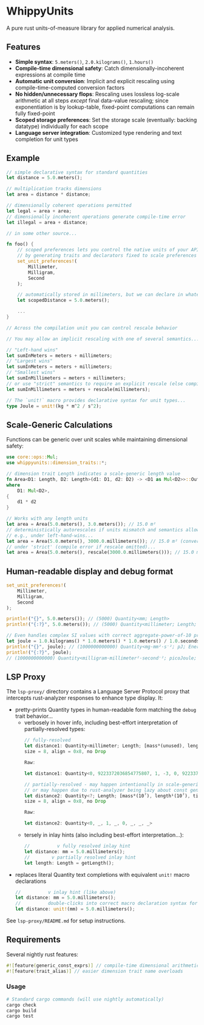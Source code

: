 # WhippyUnits

A pure rust units-of-measure library for applied numerical analysis.

## Features

- **Simple syntax**: `5.meters()`, `2.0.kilograms()`, `1.hours()`
- **Compile-time dimensional safety**: Catch dimensionally-incoherent expressions at compile time
- **Automatic unit conversion**: Implicit and explicit rescaling using compile-time-computed conversion factors
- **No hidden/unnecessary flops**: Rescaling uses lossless log-scale arithmetic at all steps *except* final data-value rescaling; since exponentiation is by lookup-table, fixed-point computations can remain fully fixed-point
- **Scoped storage preferences**: Set the storage scale (eventually: backing datatype) individually for each scope
- **Language server integration**: Customized type rendering and text completion for unit types

## Example

```rust
// simple declarative syntax for standard quantities
let distance = 5.0.meters();

// multiplication tracks dimensions
let area = distance * distance;

// dimensionally coherent operations permitted
let legal = area + area;
// dimensionally incoherent operations generate compile-time error
let illegal = area + distance;

// in some other source...

fn foo() {
    // scoped preferences lets you control the native units of your API
    // by generating traits and declarators fixed to scale preferences of your choosing
    set_unit_preferences!(
        Millimeter,
        Milligram,
        Second
    );

    // automatically stored in millimeters, but we can declare in whatever unit is convenient/readable
    let scopedDistance = 5.0.meters();

    ...
}

// Across the compilation unit you can control rescale behavior

// You may allow an implicit rescaling with one of several semantics...

// "Left-hand wins"
let sumInMeters = meters + millimeters;
// "Largest wins"
let sumInMeters = meters + millimeters;
// "Smallest wins"
let sumInMillimeters = meters + millimeters;
// or use "strict" semantics to require an explicit rescale (else compile error)
let sumInMillimeters = meters + rescale(millimeters);

// The `unit!` macro provides declarative syntax for unit types...
type Joule = unit!(kg * m^2 / s^2);
```

## Scale-Generic Calculations

Functions can be generic over unit scales while maintaining dimensional safety:

```rust
use core::ops::Mul;
use whippyunits::dimension_traits::*;

// dimension trait Length indicates a scale-generic length value
fn Area<D1: Length, D2: Length>(d1: D1, d2: D2) -> <D1 as Mul<D2>>::Output
where
    D1: Mul<D2>,
{
    d1 * d2
}

// Works with any length units
let area = Area(5.0.meters(), 3.0.meters()); // 15.0 m²
// deterministically autorescales if units mismatch and semantics allow it
// e.g., under left-hand-wins...
let area = Area(5.0.meters(), 3000.0.millimeters()); // 15.0 m² (converted)
// under 'strict' (compile error if rescale omitted)...
let area = Area(5.0.meters(), rescale(3000.0.millimeters())); // 15.0 m² (converted)
```

## Human-readable display and debug format

```rust
set_unit_preferences!(
    Millimeter,
    Milligram,
    Second
);

println!("{}", 5.0.meters()); // (5000) Quantity<mm; Length>
println!("{:?}", 5.0.meters()); // (5000) Quantity<millimeter; Length; [mass⁰(10⁻⁶), length¹(10⁻³), time⁰(2⁰, 3⁰, 5⁰)]>

// Even handles complex SI values with correct aggregate-power-of-10 prefixing:
let joule = 1.0.kilograms() * 1.0.meters() * 1.0.meters() / 1.0.seconds() / 1.0.seconds();
println!("{}", joule); // (1000000000000) Quantity<mg·mm²·s⁻²; pJ; Energy>
println!("{:?}", joule); 
// (1000000000000) Quantity<milligram·millimeter²·second⁻²; picoJoule; Energy; [mass¹(10⁻⁶), length²(10⁻³), time⁻²(2⁰, 3⁰, 5⁰)]>
```

## LSP Proxy

The `lsp-proxy/` directory contains a Language Server Protocol proxy that intercepts rust-analyzer responses to enhance type display. It:

* pretty-prints Quantity types in human-readable form matching the `debug` trait behavior...
    * verbosely in hover info, including best-effort interpretation of partially-resolved types:
        ```rust
        // fully-resolved
        let distance1: Quantity<millimeter; Length; [mass⁰(unused), length¹(10⁻³), time⁰(unused)]>
        size = 8, align = 0x8, no Drop

        Raw:

        let distance1: Quantity<0, 9223372036854775807, 1, -3, 0, 9223372036854775807, 9223372036854775807, 9223372036854775807>

        // partially-resolved - may happen intentionally in scale-generic code,
        // or may happen due to rust-analyzer being lazy about const generic evaluation
        let distance2: Quantity<?; Length; [mass⁰(10ˀ), length¹(10ˀ), time⁰(2ˀ, 3ˀ, 5ˀ)]>
        size = 8, align = 0x8, no Drop

        Raw:

        let distance2: Quantity<0, _, 1, _, 0, _, _, _>
        ```
    * tersely in inlay hints (also including best-effort interpretation...):
        ```rust
        //          v fully resolved inlay hint
        let distance: mm = 5.0.millimeters();
        //        v partially resolved inlay hint
        let length: Length = getLength();
        ```
* replaces literal Quantity text completions with equivalent `unit!` macro declarations
    ```rust
    //          v inlay hint (like above)
    let distance: mm = 5.0.millimeters();
    //          double-clicks into correct macro declaration syntax for the unit!
    let distance: unit!(mm) = 5.0.millimeters();
    ```

See `lsp-proxy/README.md` for setup instructions.

## Requirements

Several nightly rust features:

```rust
#![feature(generic_const_exprs)] // compile-time dimensional arithmetic
#![feature(trait_alias)] // easier dimension trait name overloads
```
### Usage

```bash
# Standard cargo commands (will use nightly automatically)
cargo check
cargo build
cargo test
```
